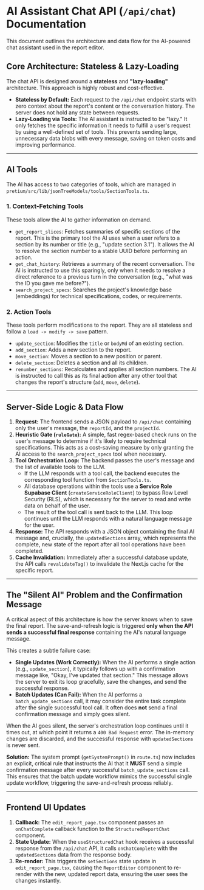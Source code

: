 # AI Assistant Chat API (`/api/chat`) Documentation

This document outlines the architecture and data flow for the AI-powered chat assistant used in the report editor.

## Core Architecture: Stateless & Lazy-Loading

The chat API is designed around a **stateless** and **"lazy-loading"** architecture. This approach is highly robust and cost-effective.

- **Stateless by Default:** Each request to the `/api/chat` endpoint starts with zero context about the report's content or the conversation history. The server does not hold any state between requests.
- **Lazy-Loading via Tools:** The AI assistant is instructed to be "lazy." It only fetches the specific information it needs to fulfill a user's request by using a well-defined set of tools. This prevents sending large, unnecessary data blobs with every message, saving on token costs and improving performance.

---

## AI Tools

The AI has access to two categories of tools, which are managed in `pretium/src/lib/jsonTreeModels/tools/SectionTools.ts`.

### 1. Context-Fetching Tools

These tools allow the AI to gather information on demand.

- `get_report_slices`: Fetches summaries of specific sections of the report. This is the primary tool the AI uses when a user refers to a section by its number or title (e.g., "update section 3.1"). It allows the AI to resolve the section number to a stable UUID before performing an action.
- `get_chat_history`: Retrieves a summary of the recent conversation. The AI is instructed to use this sparingly, only when it needs to resolve a direct reference to a previous turn in the conversation (e.g., "what was the ID you gave me before?").
- `search_project_specs`: Searches the project's knowledge base (embeddings) for technical specifications, codes, or requirements.

### 2. Action Tools

These tools perform modifications to the report. They are all stateless and follow a `load -> modify -> save` pattern.

- `update_section`: Modifies the `title` or `bodyMd` of an existing section.
- `add_section`: Adds a new section to the report.
- `move_section`: Moves a section to a new position or parent.
- `delete_section`: Deletes a section and all its children.
- `renumber_sections`: Recalculates and applies all section numbers. The AI is instructed to call this as its final action after any other tool that changes the report's structure (`add`, `move`, `delete`).

---

## Server-Side Logic & Data Flow

1.  **Request:** The frontend sends a JSON payload to `/api/chat` containing only the user's message, the `reportId`, and the `projectId`.
2.  **Heuristic Gate (`ruleGate`):** A simple, fast regex-based check runs on the user's message to determine if it's likely to require technical specifications. This acts as a cost-saving measure by only granting the AI access to the `search_project_specs` tool when necessary.
3.  **Tool Orchestration Loop:** The backend passes the user's message and the list of available tools to the LLM.
    - If the LLM responds with a tool call, the backend executes the corresponding tool function from `SectionTools.ts`.
    - All database operations within the tools use a **Service Role Supabase Client** (`createServiceRoleClient`) to bypass Row Level Security (RLS), which is necessary for the server to read and write data on behalf of the user.
    - The result of the tool call is sent back to the LLM. This loop continues until the LLM responds with a natural language message for the user.
4.  **Response:** The API responds with a JSON object containing the final AI message and, crucially, the `updatedSections` array, which represents the complete, new state of the report after all tool operations have been completed.
5.  **Cache Invalidation:** Immediately after a successful database update, the API calls `revalidateTag()` to invalidate the Next.js cache for the specific report.

---

## The "Silent AI" Problem and the Confirmation Message

A critical aspect of this architecture is how the server knows when to save the final report. The save-and-refresh logic is triggered **only when the API sends a successful final response** containing the AI's natural language message.

This creates a subtle failure case:

- **Single Updates (Work Correctly):** When the AI performs a single action (e.g., `update_section`), it typically follows up with a confirmation message like, "Okay, I've updated that section." This message allows the server to exit its loop gracefully, save the changes, and send the successful response.
- **Batch Updates (Can Fail):** When the AI performs a `batch_update_sections` call, it may consider the entire task complete after the single successful tool call. It often does **not** send a final confirmation message and simply goes silent.

When the AI goes silent, the server's orchestration loop continues until it times out, at which point it returns a `400 Bad Request` error. The in-memory changes are discarded, and the successful response with `updatedSections` is never sent.

**Solution:** The system prompt (`getSystemPrompt()` in `route.ts`) now includes an explicit, critical rule that instructs the AI that it **MUST** send a simple confirmation message after every successful `batch_update_sections` call. This ensures that the batch update workflow mimics the successful single update workflow, triggering the save-and-refresh process reliably.

---

## Frontend UI Updates

1.  **Callback:** The `edit_report_page.tsx` component passes an `onChatComplete` callback function to the `StructuredReportChat` component.
2.  **State Update:** When the `useStructuredChat` hook receives a successful response from the `/api/chat` API, it calls `onChatComplete` with the `updatedSections` data from the response body.
3.  **Re-render:** This triggers the `setSections` state update in `edit_report_page.tsx`, causing the `ReportEditor` component to re-render with the new, updated report data, ensuring the user sees the changes instantly.

<!--

# Building a Powerful Chatbot-Integrated Report Editing System

This document outlines a robust architecture for integrating a chatbot into a report editing process — similar to how **Cursor** does it — while avoiding the pitfalls of brittle string manipulation.

---

## 1️⃣ Problem With Current Approach

Your current system asks the model to return JSON with edits applied directly to raw report text. This is brittle because:

- The AI must find and replace headers by guessing.
- Formatting can break (especially for image placeholders like `[IMAGE:x]`).
- Large text chunks make the model slower and less accurate.

---

## 2️⃣ Solution: Structured Editing With a Section Model

Instead of editing raw text, **parse the report into a structured data model** that represents sections, titles, and content.

Example:

```ts
interface Section {
  id: string; // stable UUID
  number: string; // "1", "1.2", etc.
  title: string; // "Roofing"
  bodyMd: string; // markdown text with [IMAGE:x] references
  children: Section[];
}
```

### Why:

- Stable IDs mean the AI can say “edit section `abc123`” instead of “find the heading 1. Roofing”.
- Numbering, formatting, and placeholders are preserved automatically.

---

## 3️⃣ Move to Tool-Based Editing (Function Calling)

Modern LLM APIs (OpenAI, xAI, Anthropic, etc.) support **tools** (function calling).
Instead of asking for a JSON blob with changes, define explicit **tools** the model can call.

Example core tools:

- `list_sections()` → Returns an outline with IDs and titles.
- `rename_section(section_id, new_title)`
- `set_section_body(section_id, body_md)`
- `insert_section_after(section_id, title, body_md)`
- `delete_section(section_id)`

Optional:

- `find_sections(query)` for semantic search.
- `replace_text(section_id, find, replace)`.

---

## 4️⃣ How the Loop Works

1. **Parse** Markdown/DOCX once into your `Section[]` model.
2. Send user request + system prompt + **tool schema** to the model.
3. If the model calls a tool:
   - Validate and execute it server-side.
   - Apply the change to the Section model.
   - Append a `role: "tool"` message with the tool result.
4. Repeat until the model returns a normal assistant message.
5. Save updated Section model → render Markdown/DOCX.

---

## 5️⃣ Example Flow: Renaming a Header

User: “Rename 1. Roofing to 1. Roof Assembly.”

**The model:**

1. Calls `list_sections()` → sees:

```json
[{ "id": "abc123", "number": "1", "title": "Roofing" }]
```

2. Calls `rename_section({ "section_id": "abc123", "new_title": "Roof Assembly" })`.

**Your code:**

- Updates that section’s title.
- Regenerates numbering and output.

Result: No regex guessing, no broken formatting.

---

## 6️⃣ Why Markdown Parsing Matters

If your reports are in Markdown, you can use **[remark](https://github.com/remarkjs/remark)** to:

- Parse headings into AST nodes (Abstract Syntax Tree).
- Store each heading as a Section.
- Update sections in code.
- Re-stringify back to Markdown.

If using DOCX, parse once → Section model, then export back.

---

## 7️⃣ Benefits of This Approach

- **Reliable** — No “find/replace” guessing.
- **Safe** — Formatting rules enforced in your code.
- **Flexible** — Same tool API works for headings, paragraphs, bullets, images.
- **Efficient** — Only send relevant sections to AI.

---

## 8️⃣ Minimal Example (OpenAI)

```ts
const tools = [
  {
    type: "function",
    function: {
      name: "rename_section",
      description: "Rename a report section.",
      parameters: {
        type: "object",
        properties: {
          section_id: { type: "string" },
          new_title: { type: "string" },
        },
        required: ["section_id", "new_title"],
      },
    },
  },
];

const res = await openai.chat.completions.create({
  model: "gpt-5",
  messages,
  tools,
  tool_choice: "auto",
});
```

---

## 9️⃣ Migration Path

1. Keep your RAG + agent routing logic.
2. Replace “return JSON edits” with **tool-based edits**.
3. Store your report in a structured Section model.
4. Apply edits via tools and re-render.

---

## 10️⃣ Next Steps

- Implement a parser (Markdown or DOCX → Section model).
- Define your core editing tools.
- Wrap your chatbot call in a **tool execution loop**.
- Validate tool arguments strictly (zod/ajv).
- Add undo/version history.

This moves you from a brittle “hope it edits correctly” system to a **Cursor-grade editing engine**.

## Current Status (As of August 2024)

We're in the process of migrating to a fully structured JSON report model as outlined in `docs/report-structuring-plan.md`.

### Completed

- **Phase 1: Update AI Generation to Output JSON** - AI now outputs JSON sections without numbers (system auto-numbers). Strategy Pattern implemented for extensibility (e.g., ObservationReportStrategy).
- Basic structured display in ReportEditor using recursive rendering and CSS Modules.
- Versioning and operations system integrated with JSON model.

### In Progress / Partial

- **Phase 2: Store Structured JSON in Database** - sections_json column added and populated during generation and polling backfill. However, issues with image signed URLs (400 Bad Request, likely bucket name mismatch 'report_images' vs 'report-images') and polling errors (ReferenceError on newSections, parse failures on non-JSON content causing blank page after initial load).
- Chat integration with structured model, but API calls failing with 500 when sections are empty.

### Known Bugs

- Images not loading (400 on signed URLs) - src shows correct path but request fails.
- Page loads structured content briefly, then blanks to "No structured content available" due to polling parse errors.
- Double dots in numbering (e.g., "2..1") - fixed in SectionModel.
- Text overflowing screen - fixed in CSS.
- Bold bullets - fixed in CSS.
- Chat POST to /api/chat returns 500.

### Next Steps

- Fix signed URL generation (correct bucket name, ensure path stripping).
- Stabilize polling: handle non-JSON content better, fix variable scope in catch.
- Make chat robust to empty sections.
- Complete Phase 3: Update Display to Use JSON Tree.
- Proceed to Phase 4: Update Editing Tools for JSON.
- Cleanup legacy code (Phase 6).

Once these are fixed, the system should be stable for structured reports. -->
